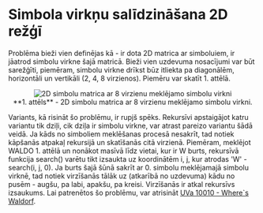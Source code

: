 # Simbola virkņu salīdzināšana 2D režģī

Problēma bieži vien definējas kā - ir dota 2D matrica ar simboluiem, ir jāatrod simbolu virkne šajā matricā. Bieži vien uzdevuma nosacījumi var būt sarežģīti, piemēram, simbolu virkne drīkst būz itliekta pa diagonālēm, horizontāli un vertikāli (2, 4, 8 virzienos). Piemēru var skatīt 1. attēlā.

<center><img alt="2D simbolu matrica ar 8 virzienu meklējamo simbolu virkni" src="/media/theory/2d_array.png" /></center>

<center>**1. attēls** - 2D simbolu matrica ar 8 virzienu meklējamo simbolu virkni.</center>

Variants, kā risināt šo problēmu, ir rupjš spēks. Rekursīvi apstaigājot katru variantu tik dziļi, cik dziļa ir simbolu virkne, var atrast pareizo variantu šādā veidā. Ja kāds no simboliem meklēšanas procesā nesakrīt, tad notiek kāpšanās atpakaļ rekursijā un skatīšanās citā virzienā. Piemēram, meklējot WALDO 1. attēlā un nonākot masīvā līdz vietai, kur ir W burts, rekursīvā funkcija search() varētu tikt izsaukta uz koordinātēm i, j, kur atrodas 'W' - search(i, j, 0). Ja burts šajā šūnā sakrīt ar 0. simbolu meklējamajā simbolu virknē, tad notiek virzīšanās tālāk uz (atkarībā no uzdevuma) kādu no pusēm - augšu, pa labi, apakšu, pa kreisi. Virzīšanās ir atkal rekursīvs izsaukums. Lai patrenētos šo problēmu, var atrisināt <a href="" target="_blank">UVa 10010  - Where`s Waldorf</a>.